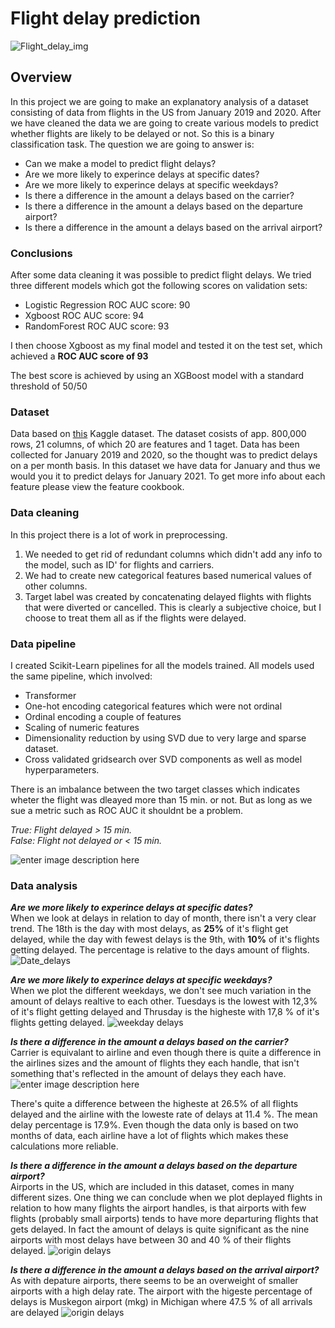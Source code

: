 # Flight delay prediction
![Flight_delay_img](img/flight_delay2.jpg)
## Overview
In this project we are going to make an explanatory analysis of a dataset consisting of data from flights in the US from January 2019 and 2020. After we have cleaned the data we are going to create various models to predict whether flights are likely to be delayed or not. So this is a binary classification task.
The question we are going to answer is:

 - Can we make a model to predict flight delays?
 - Are we more likely to experince delays at specific dates?
 - Are we more likely to experince delays at specific weekdays?
 - Is there a difference in the amount a delays based on the carrier?
 - Is there a difference in the amount a delays based on the departure airport?
 - Is there a difference in the amount a delays based on the arrival airport?

### Conclusions
After some data cleaning it was possible to predict flight delays.
We tried three different models which got the following scores on validation sets:

 - Logistic Regression ROC AUC score: 90
 -  Xgboost ROC AUC score: 94
 - RandomForest ROC AUC score: 93
 
 I then choose Xgboost as my final model and tested it on the test set, which achieved a __ROC AUC score of 93__
 
The best score is achieved by using an XGBoost model with a standard threshold of 50/50

### Dataset
 Data based on [this](https://www.kaggle.com/divyansh22/flight-delay-prediction) Kaggle dataset. 
The dataset cosists of app. 800,000 rows, 21 columns, of which 20  are features and 1 taget. Data has been collected for January 2019 and 2020, so the thought was to predict delays on a per month basis. In this dataset we have data for January and thus we would you it to predict delays for January 2021. To get more info about each feature please view the feature cookbook.

### Data cleaning

In this project there is a lot of work in preprocessing. 

 1. We needed to get rid of redundant columns which didn't add any info to the model, such as ID' for flights and carriers.
 2. We had to create new categorical features based numerical values of other columns.
 3. Target label was created by concatenating delayed flights with flights that were diverted or cancelled. This is clearly a subjective choice, but I choose to treat them all as if the flights were delayed.

### Data pipeline
I created Scikit-Learn pipelines for all the models trained. All models used the same pipeline, which involved:

 - Transformer
 - One-hot encoding categorical features which were not ordinal
 - Ordinal encoding a couple of features
 - Scaling of numeric features
 - Dimensionality reduction by using SVD due to very large and sparse dataset.
 - Cross validated gridsearch over SVD components as well as model hyperparameters.

There is an imbalance between the two target classes which indicates wheter the flight was dleayed more than 15 min. or not. But as long as we sue a metric such as ROC AUC it shouldnt be a problem.  
  
*True: Flight delayed > 15 min.  
False: Flight not delayed or < 15 min.*  

![enter image description here](/img/imbalance.png)

### Data analysis
***Are we more likely to experince delays at specific dates?***  
When we look at delays in relation to day of month, there isn't a very clear trend. The 18th is the day with most delays, as **25%** of it's flight get delayed, while the day with fewest delays is the 9th, with **10%** of it's flights getting delayed. The percentage is relative to the days amount of flights. 
![Date_delays](/img/day_of_month_delays.png)

***Are we more likely to experince delays at specific weekdays?***  
When we plot the different weekdays, we don't see much variation in the amount of delays realtive to each other. Tuesdays is the lowest with 12,3% of it's flight getting delayed and Thrusday is the higheste with 17,8 % of it's flights getting delayed.
![weekday delays](/img/weekday_delays.png)

***Is there a difference in the amount a delays based on the carrier?***  
Carrier is equivalant to airline and even though there is quite a difference in the airlines sizes and the amount of flights they each handle, that isn't something that's reflected in the amount of delays they each have. 
![enter image description here](/img/dcarrier_delays.png)

There's quite a difference between the higheste at 26.5% of all flights delayed and the airline with the loweste rate of delays at 11.4 %. The mean delay percentage is 17.9%. Even though the data only is based on two months of data, each airline have a lot of flights which makes these calculations more reliable.

***Is there a difference in the amount a delays based on the departure airport?***  
Airports in the US, which are included in this dataset, comes in many different sizes. One thing we can conclude when we plot deplayed flights in relation to how many flights the airport handles, is that airports with few flights (probably small airports) tends to have more departuring flights that gets delayed. In fact the amount of delays is quite significant as the nine airports with most delays have between 30 and 40 % of their flights delayed.
![origin delays](/img/origin_delays.png)

***Is there a difference in the amount a delays based on the arrival airport?***  
As with depature airports, there seems to be an overweight of smaller airports with a high delay rate. The airport with the higeste percentage of delays is Muskegon airport (mkg) in Michigan where 47.5 % of all arrivals are delayed
![origin delays](/img/origin_delays.png)

<!--stackedit_data:
eyJoaXN0b3J5IjpbLTE0NTE2Njk4MCwtMTk5MTkxNDAxNyw4Mj
E0NzI0MjcsLTc4ODA1NDQ0NCwtMTE2MDc3MTc4NSwtMzM0MTQ5
MDQsLTE0MzA3MDA5MiwxOTY3NjA3Nzk2LDQ1MDk3NzY0OSwtMT
I4ODU5OTYzNCwtMTI4ODU5OTYzNCwyMDk5MDAzNDgwLDMxNDEy
NTAwNSwtMTY1NDUwNjQ0NSw1MzA0MDYwODYsMzI0OTQzOTQxLC
02MTE3MjY5NjQsLTE1NjEzNjc0NywtMTUzNzY1MzQ1NCwtMTA0
NzMxNTk0OV19
-->